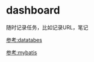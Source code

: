 # dashboard

随时记录任务，比如记录URL，笔记



[参考:datatabes](https://github.com/ssy341/datatabes_cn_example_curd_java)

[参考:mybatis](https://www.cnblogs.com/shanheyongmu/p/5864047.html)

